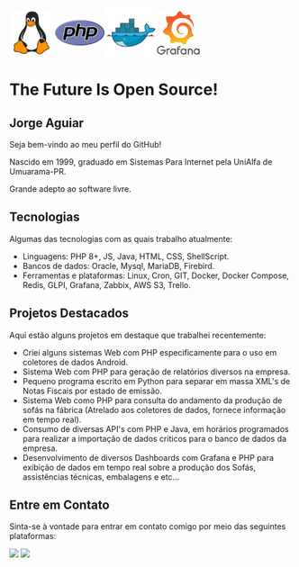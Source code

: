 <div style="display: flex; align-items: center;">
    <img src="Tux.png" alt="Tux, Linux logo" width="80">
    <img src="new-php-logo.svg" alt="PHP Logo" width='90px'>
    <img src="docker-original.svg" alt="Docker Logo" width='90px'>
    <img src="grafana-original-wordmark.svg" alt="Grafana Logo" width='80px'>
</div>

# The Future Is Open Source! 

## Jorge Aguiar
Seja bem-vindo ao meu perfil do GitHub!

Nascido em 1999, graduado em Sistemas Para Internet pela UniAlfa de Umuarama-PR.

Grande adepto ao software livre.

## Tecnologias

Algumas das tecnologias com as quais trabalho atualmente:

 - Linguagens: PHP 8+, JS, Java, HTML, CSS, ShellScript.
 - Bancos de dados: Oracle, Mysql, MariaDB, Firebird.
 - Ferramentas e plataformas: Linux, Cron, GIT, Docker, Docker Compose, Redis, GLPI, Grafana, Zabbix, AWS S3, Trello.

## Projetos Destacados

Aqui estão alguns projetos em destaque que trabalhei recentemente:

- Criei alguns sistemas Web com PHP especificamente para o uso em coletores de dados Android.
- Sistema Web com PHP para geração de relatórios diversos na empresa.
- Pequeno programa escrito em Python para separar em massa XML's de Notas Fiscais por estado de emissão.
- Sistema Web como PHP para consulta do andamento da produção de sofás na fábrica (Atrelado aos coletores de dados, fornece informação em tempo real).
- Consumo de diversas API's com PHP e Java, em horários programados para realizar a importação de dados criticos para o banco de dados da empresa.
- Desenvolvimento de diversos Dashboards com Grafana e PHP para exibição de dados em tempo real sobre a produção dos Sofás, assistências técnicas, embalagens e etc...

## Entre em Contato

Sinta-se à vontade para entrar em contato comigo por meio das seguintes plataformas:

<div>
<a href="https://www.instagram.com/jorge.aguiar99/" target="_blank"><img src="https://img.shields.io/badge/-Instagram-%23E4405F?style=for-the-badge&logo=instagram&logoColor=white" target="_blank"></a>
<a href="https://www.linkedin.com/in/jorgeaguiar99/" target="_blank"><img src="https://img.shields.io/badge/-LinkedIn-%230077B5?style=for-the-badge&logo=linkedin&logoColor=white" target="_blank"></a>   
</div>
